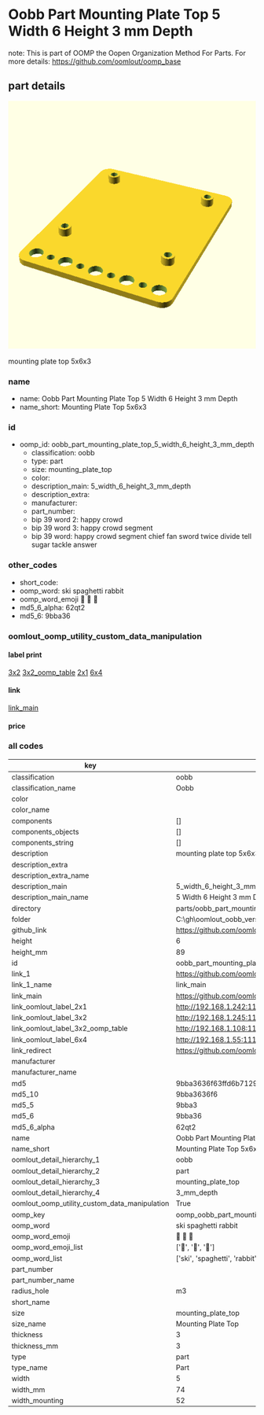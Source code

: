 # Oobb Part Mounting Plate Top 5 Width 6 Height 3 mm Depth  

note: This is part of OOMP the Oopen Organization Method For Parts. For more details: https://github.com/oomlout/oomp_base

##  part details
  

[![](3dpr.png)](3dpr.png)

mounting plate top 5x6x3



### name
* name: Oobb Part Mounting Plate Top 5 Width 6 Height 3 mm Depth
* name_short: Mounting Plate Top 5x6x3 
### id
* oomp_id: oobb_part_mounting_plate_top_5_width_6_height_3_mm_depth
  * classification: oobb
  * type: part
  * size: mounting_plate_top
  * color: 
  * description_main: 5_width_6_height_3_mm_depth
  * description_extra: 
  * manufacturer: 
  * part_number: 
  * bip 39 word 2: happy crowd
  * bip 39 word 3: happy crowd segment
  * bip 39 word: happy crowd segment chief fan sword twice divide tell sugar tackle answer

### other_codes
* short_code: 
* oomp_word: ski spaghetti rabbit
* oomp_word_emoji :ski: :spaghetti: :rabbit:
* md5_6_alpha: 62qt2
* md5_6: 9bba36






### oomlout_oomp_utility_custom_data_manipulation
#### label print
[3x2](http://192.168.1.245:1112/?label=oomp%2062qt2)
[3x2_oomp_table](http://192.168.1.108:1112/?label=oomp%2062qt2)
[2x1](http://192.168.1.242:1112/?label=oomp%2062qt2)
[6x4](http://192.168.1.55:1112/?label=oomp%2062qt2)    

#### link

[link_main](https://github.com/oomlout/oomlout_oobb_version_4_generated_parts/tree/main/navigation_oomp/oobb/part/mounting_plate_top/5_width_6_height_3_mm_depth/part)                              

#### price







### all codes 
| key | value |  
| --- | --- |  
| classification | oobb |  
| classification_name | Oobb |  
| color |  |  
| color_name |  |  
| components | [] |  
| components_objects | [] |  
| components_string | [] |  
| description | mounting plate top 5x6x3 |  
| description_extra |  |  
| description_extra_name |  |  
| description_main | 5_width_6_height_3_mm_depth |  
| description_main_name | 5 Width 6 Height 3 mm Depth |  
| directory | parts/oobb_part_mounting_plate_top_5_width_6_height_3_mm_depth |  
| folder | C:\gh\oomlout_oobb_version_4_generated_parts\parts\oobb_part_mounting_plate_top_5_width_6_height_3_mm_depth |  
| github_link | https://github.com/oomlout/oomlout_oomp_part_src/tree/main/parts/oobb_part_mounting_plate_top_5_width_6_height_3_mm_depth |  
| height | 6 |  
| height_mm | 89 |  
| id | oobb_part_mounting_plate_top_5_width_6_height_3_mm_depth |  
| link_1 | https://github.com/oomlout/oomlout_oobb_version_4_generated_parts/tree/main/navigation_oomp/oobb/part/mounting_plate_top/5_width_6_height_3_mm_depth/part |  
| link_1_name | link_main |  
| link_main | https://github.com/oomlout/oomlout_oobb_version_4_generated_parts/tree/main/navigation_oomp/oobb/part/mounting_plate_top/5_width_6_height_3_mm_depth/part |  
| link_oomlout_label_2x1 | http://192.168.1.242:1112/?label=oomp%2062qt2 |  
| link_oomlout_label_3x2 | http://192.168.1.245:1112/?label=oomp%2062qt2 |  
| link_oomlout_label_3x2_oomp_table | http://192.168.1.108:1112/?label=oomp%2062qt2 |  
| link_oomlout_label_6x4 | http://192.168.1.55:1112/?label=oomp%2062qt2 |  
| link_redirect | https://github.com/oomlout/oomlout_oobb_version_4_generated_parts/tree/main/parts/oobb_mounting_plate_top_05_06_03_rh_m3_mo_52_nm_dangerousprototypes_bus_pirate_version_5 |  
| manufacturer |  |  
| manufacturer_name |  |  
| md5 | 9bba3636f63ffd6b7129627d864d1347 |  
| md5_10 | 9bba3636f6 |  
| md5_5 | 9bba3 |  
| md5_6 | 9bba36 |  
| md5_6_alpha | 62qt2 |  
| name | Oobb Part Mounting Plate Top 5 Width 6 Height 3 mm Depth |  
| name_short | Mounting Plate Top 5x6x3  |  
| oomlout_detail_hierarchy_1 | oobb |  
| oomlout_detail_hierarchy_2 | part |  
| oomlout_detail_hierarchy_3 | mounting_plate_top |  
| oomlout_detail_hierarchy_4 | 3_mm_depth |  
| oomlout_oomp_utility_custom_data_manipulation | True |  
| oomp_key | oomp_oobb_part_mounting_plate_top_5_width_6_height_3_mm_depth |  
| oomp_word | ski spaghetti rabbit |  
| oomp_word_emoji | :ski: :spaghetti: :rabbit: |  
| oomp_word_emoji_list | [':ski:', ':spaghetti:', ':rabbit:'] |  
| oomp_word_list | ['ski', 'spaghetti', 'rabbit'] |  
| part_number |  |  
| part_number_name |  |  
| radius_hole | m3 |  
| short_name |  |  
| size | mounting_plate_top |  
| size_name | Mounting Plate Top |  
| thickness | 3 |  
| thickness_mm | 3 |  
| type | part |  
| type_name | Part |  
| width | 5 |  
| width_mm | 74 |  
| width_mounting | 52 |  

